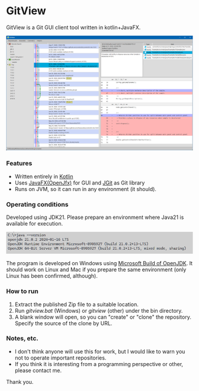 # GitView

GitView is a Git GUI client tool written in kotlin+JavaFX.


![img_en.png](img_en.png)

### Features

* Written entirely in [Kotlin](https://kotlinlang.org/)
* Uses [JavaFX(OpenJfx)](https://openjfx.io/) for GUI and [JGit](https://github.com/eclipse-jgit/jgit) as Git library
* Runs on JVM, so it can run in any environment (it should).

### Operating conditions

Developed using JDK21. Please prepare an environment where Java21 is available for execution.

![img_1.png](img_1.png)

The program is developed on Windows using [Microsoft Build of OpenJDK](https://learn.microsoft.com/ja-jp/java/openjdk/).
It should work on Linux and Mac if you prepare the same environment
(only Linux has been confirmed, although).

### How to run

1. Extract the published Zip file to a suitable location.
2. Run *gitview.bat* (Windows) or *gitview* (other) under the bin directory.
3. A blank window will open, so you can "create" or "clone" the repository. Specify the source of the clone by URL.

### Notes, etc.

* I don't think anyone will use this for work, but I would like to warn you not to operate important repositories.
* If you think it is interesting from a programming perspective or other, please contact me.

Thank you.
